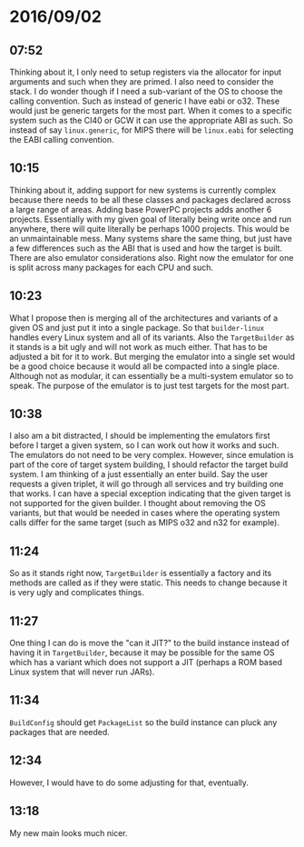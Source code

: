 # 2016/09/02

## 07:52

Thinking about it, I only need to setup registers via the allocator for
input arguments and such when they are primed. I also need to consider the
stack. I do wonder though if I need a sub-variant of the OS to choose the
calling convention. Such as instead of generic I have eabi or o32. These would
just be generic targets for the most part. When it comes to a specific
system such as the CI40 or GCW it can use the appropriate ABI as such. So
instead of say `linux.generic`, for MIPS there will be `linux.eabi` for
selecting the EABI calling convention.

## 10:15

Thinking about it, adding support for new systems is currently complex
because there needs to be all these classes and packages declared across
a large range of areas. Adding base PowerPC projects adds another 6 projects.
Essentially with my given goal of literally being write once and run anywhere,
there will quite literally be perhaps 1000 projects. This would be an
unmaintainable mess. Many systems share the same thing, but just have a few
differences such as the ABI that is used and how the target is built. There
are also emulator considerations also. Right now the emulator for one is
split across many packages for each CPU and such.

## 10:23

What I propose then is merging all of the architectures and variants of a
given OS and just put it into a single package. So that `builder-linux` handles
every Linux system and all of its variants. Also the `TargetBuilder` as it
stands is a bit ugly and will not work as much either. That has to be adjusted
a bit for it to work. But merging the emulator into a single set would be a
good choice because it would all be compacted into a single place. Although
not as modular, it can essentially be a multi-system emulator so to speak. The
purpose of the emulator is to just test targets for the most part.

## 10:38

I also am a bit distracted, I should be implementing the emulators first before
I target a given system, so I can work out how it works and such. The emulators
do not need to be very complex. However, since emulation is part of the core of
target system building, I should refactor the target build system. I am
thinking of a just essentially an enter build. Say the user requests a given
triplet, it will go through all services and try building one that works. I
can have a special exception indicating that the given target is not supported
for the given builder. I thought about removing the OS variants, but that would
be needed in cases where the operating system calls differ for the same target
(such as MIPS o32 and n32 for example).

## 11:24

So as it stands right now, `TargetBuilder` is essentially a factory and its
methods are called as if they were static. This needs to change because it is
very ugly and complicates things.

## 11:27

One thing I can do is move the "can it JIT?" to the build instance instead
of having it in `TargetBuilder`, because it may be possible for the same OS
which has a variant which does not support a JIT (perhaps a ROM based Linux
system that will never run JARs).

## 11:34

`BuildConfig` should get `PackageList` so the build instance can pluck any
packages that are needed.

## 12:34

However, I would have to do some adjusting for that, eventually.

## 13:18

My new main looks much nicer.

